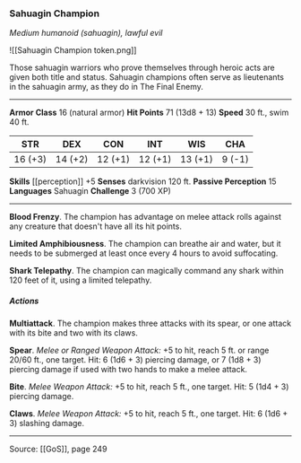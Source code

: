 ### Sahuagin Champion
_Medium humanoid (sahuagin), lawful evil_

![[Sahuagin Champion token.png]]

Those sahuagin warriors who prove themselves through heroic acts are given both title and status. Sahuagin champions often serve as lieutenants in the sahuagin army, as they do in The Final Enemy.






---

**Armor Class** 16 (natural armor)
**Hit Points** 71 (13d8 + 13)
**Speed** 30 ft., swim 40 ft.

| STR     | DEX     | CON     | INT     | WIS     | CHA     |
|---------|---------|---------|---------|---------|---------|
| 16 (+3) | 14 (+2) | 12 (+1) | 12 (+1) | 13 (+1) | 9 (-1) |

**Skills** [[perception]] +5
**Senses** darkvision 120 ft.
**Passive Perception** 15
**Languages** Sahuagin
**Challenge** 3 (700 XP)

---

**Blood Frenzy**. The champion has advantage on melee attack rolls against any creature that doesn't have all its hit points.

**Limited Amphibiousness**. The champion can breathe air and water, but it needs to be submerged at least once every 4 hours to avoid suffocating.

**Shark Telepathy**. The champion can magically command any shark within 120 feet of it, using a limited telepathy.

##### Actions
**Multiattack**. The champion makes three attacks with its spear, or one attack with its bite and two with its claws.

**Spear**. _Melee or Ranged Weapon Attack:_ +5 to hit, reach 5 ft. or range 20/60 ft., one target. Hit: 6 (1d6 + 3) piercing damage, or 7 (1d8 + 3) piercing damage if used with two hands to make a melee attack.

**Bite**. _Melee Weapon Attack:_ +5 to hit, reach 5 ft., one target. Hit: 5 (1d4 + 3) piercing damage.

**Claws**. _Melee Weapon Attack:_ +5 to hit, reach 5 ft., one target. Hit: 6 (1d6 + 3) slashing damage.


---

Source: [[GoS]], page 249